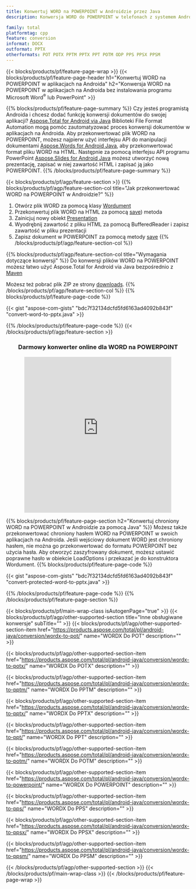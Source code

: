```yaml
---
title: Konwertuj WORD na POWERPOINT w Androidzie przez Java
description: Konwersja WORD do POWERPOINT w telefonach z systemem Android bez korzystania z programu Microsoft Word lub PowerPoint

family: total
platformtag: cpp
feature: conversion
informat: DOCX
outformat: PPTX
otherformats: POT POTX PPTM PPTX PPT POTM ODP PPS PPSX PPSM
---
```

{{< blocks/products/pf/feature-page-wrap >}}
{{< blocks/products/pf/feature-page-header h1="Konwertuj WORD na POWERPOINT w aplikacjach na Androida" h2="Konwersja WORD na POWERPOINT w aplikacjach na Androida bez instalowania programu Microsoft Word<sup>&reg;</sup> lub PowerPoint" >}}

{{% blocks/products/pf/feature-page-summary %}}
Czy jesteś programistą Androida i chcesz dodać funkcję konwersji dokumentów do swojej aplikacji? [Aspose.Total for Android via Java](https://products.aspose.com/total/android-java/) Biblioteki File Format Automation mogą pomóc zautomatyzować proces konwersji dokumentów w aplikacjach na Androida. Aby przekonwertować plik WORD na POWERPOINT, możesz najpierw użyć interfejsu API do manipulacji dokumentami [Aspose.Words for Android Java](https://products.aspose.com/words/android-java/), aby przekonwertować format pliku WORD na HTML. Następnie za pomocą interfejsu API programu PowerPoint [Aspose.Slides for Android Java](https://products.aspose.com/slides/android-java/) możesz utworzyć nową prezentację, zapisać w niej zawartość HTML i zapisać ją jako POWERPOINT. 
{{% /blocks/products/pf/feature-page-summary  %}}

{{< blocks/products/pf/agp/feature-section >}}
{{% blocks/products/pf/agp/feature-section-col title="Jak przekonwertować WORD na POWERPOINT w Androidzie?" %}}
1. Otwórz plik WORD za pomocą klasy [Wordument](https://reference.aspose.com/words/java/com.aspose.words/Wordument)
2. Przekonwertuj plik WORD na HTML za pomocą [save](https://reference.aspose.com/words/java/com.aspose.words/Wordument#save(java.lang.String,com.aspose.words.SaveOptions) )) metoda
3. Zainicjuj nowy obiekt [Presentation](https://reference.aspose.com/slides/java/com.aspose.slides/Presentation)
5. Wyodrębnij zawartość z pliku HTML za pomocą BufferedReader i zapisz zawartość w pliku prezentacji
6. Zapisz dokument w POWERPOINT za pomocą metody [save](https://reference.aspose.com/slides/java/com.aspose.slides/Presentation#save-java.io.OutputStream-int-)
{{% /blocks/products/pf/agp/feature-section-col %}}

{{% blocks/products/pf/agp/feature-section-col title="Wymagania dotyczące konwersji" %}}
Do konwersji plików WORD na POWERPOINT możesz łatwo użyć Aspose.Total for Android via Java bezpośrednio z [Maven](https://releases.aspose.com/total/java/)

Możesz też pobrać plik ZIP ze strony [downloads](https://releases.aspose.com/total/androidjava).
{{% /blocks/products/pf/agp/feature-section-col %}}
{{% blocks/products/pf/feature-page-code %}}

{{< gist "aspose-com-gists" "bdc7f32134dcfd5fd6163ad4092b843f" "convert-word-to-pptx.java" >}}



{{% /blocks/products/pf/feature-page-code %}}
{{< /blocks/products/pf/agp/feature-section >}}
<div class="container-fluid agp-content bg-white aboutfile box-1 vh100 section nopbtm">
<div class=container>
<div class=row>
<div class="demobox tc col-md-12 padding-0" align="center">

<h3>Darmowy konwerter online dla WORD na POWERPOINT</h3>

<iframe style="border: none; height: 426px;" scrolling="no" src="https://total-conversion-app-65z5r2lp.qa.k8s.dynabic.com/?to=pptx&from=docx" id="child-iframe" width="80%"></iframe>

</div></div>
</div></div>

{{% blocks/products/pf/feature-page-section  h2="Konwertuj chroniony WORD na POWERPOINT w Androidzie za pomocą Java" %}}
Możesz także przekonwertować chroniony hasłem WORD na POWERPOINT w swoich aplikacjach na Androida. Jeśli wejściowy dokument WORD jest chroniony hasłem, nie można go przekonwertować do formatu POWERPOINT bez użycia hasła. Aby otworzyć zaszyfrowany dokument, możesz ustawić poprawne hasło w obiekcie LoadOptions i przekazać je do konstruktora Wordument.
{{% blocks/products/pf/feature-page-code %}}

{{< gist "aspose-com-gists" "bdc7f32134dcfd5fd6163ad4092b843f" "convert-protected-word-to-pptx.java" >}}

{{% /blocks/products/pf/feature-page-code  %}}
{{% /blocks/products/pf/feature-page-section %}}

{{< blocks/products/pf/main-wrap-class isAutogenPage="true" >}}
{{< blocks/products/pf/agp/other-supported-section title="Inne obsługiwane konwersje" subTitle="" >}}
{{< blocks/products/pf/agp/other-supported-section-item href="https://products.aspose.com/total/pl/android-java/conversion/wordx-to-pot/" name="WORDX Do POT" description="" >}}

{{< blocks/products/pf/agp/other-supported-section-item href="https://products.aspose.com/total/pl/android-java/conversion/wordx-to-potx/" name="WORDX Do POTX" description="" >}}

{{< blocks/products/pf/agp/other-supported-section-item href="https://products.aspose.com/total/pl/android-java/conversion/wordx-to-pptm/" name="WORDX Do PPTM" description="" >}}

{{< blocks/products/pf/agp/other-supported-section-item href="https://products.aspose.com/total/pl/android-java/conversion/wordx-to-pptx/" name="WORDX Do PPTX" description="" >}}

{{< blocks/products/pf/agp/other-supported-section-item href="https://products.aspose.com/total/pl/android-java/conversion/wordx-to-ppt/" name="WORDX Do PPT" description="" >}}

{{< blocks/products/pf/agp/other-supported-section-item href="https://products.aspose.com/total/pl/android-java/conversion/wordx-to-potm/" name="WORDX Do POTM" description="" >}}

{{< blocks/products/pf/agp/other-supported-section-item href="https://products.aspose.com/total/pl/android-java/conversion/wordx-to-powerpoint/" name="WORDX Do POWERPOINT" description="" >}}

{{< blocks/products/pf/agp/other-supported-section-item href="https://products.aspose.com/total/pl/android-java/conversion/wordx-to-pps/" name="WORDX Do PPS" description="" >}}

{{< blocks/products/pf/agp/other-supported-section-item href="https://products.aspose.com/total/pl/android-java/conversion/wordx-to-ppsx/" name="WORDX Do PPSX" description="" >}}

{{< blocks/products/pf/agp/other-supported-section-item href="https://products.aspose.com/total/pl/android-java/conversion/wordx-to-ppsm/" name="WORDX Do PPSM" description="" >}}


{{< /blocks/products/pf/agp/other-supported-section >}}
{{< /blocks/products/pf/main-wrap-class >}}
{{< /blocks/products/pf/feature-page-wrap >}}